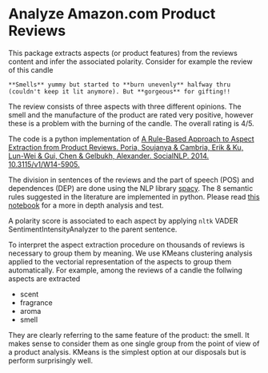# Analyze Amazon.com Product Reviews

This package extracts aspects (or product features) from the reviews content and infer the associated polarity. Consider for example the review of this candle

`**Smells** yummy but started to **burn unevenly** halfway thru (couldn't keep it lit anymore). But **gorgeous** for gifting!!`

The review consists of three aspects with three different opinions. The smell and the manufacture of the product are rated very positive, however these is a problem with the burning of the candle. The overall rating is 4/5.

The code is a python implementation of
[A Rule-Based Approach to Aspect Extraction from Product Reviews.
Poria, Soujanya & Cambria, Erik & Ku, Lun-Wei & Gui, Chen & Gelbukh, Alexander.
SocialNLP. 2014. 10.3115/v1/W14-5905.](literature/A_Rule-Based_Approach_to_Aspect_Extraction_from_Product_Reviews.pdf)

The division in sentences of the reviews and the part of speech (POS) and dependences (DEP) are done using the NLP library [spacy](https://spacy.io). The 8 semantic rules suggested in the literature are implemented in python. Please read [this notebook](notebooks/AspectExtraction.ipynb) for a more in depth analysis and test.

A polarity score is associated to each aspect by applying `nltk` VADER SentimentIntensityAnalyzer to the parent sentence.

To interpret the aspect extraction procedure on thousands of reviews is necessary to group them by meaning. We use KMeans clustering analysis applied to the vectorial representation of the aspects to group them automatically. For example, among the reviews of a candle the follwing aspects are extracted

-   scent
-   fragrance
-   aroma
-   smell

They are clearly referring to the same feature of the product: the smell. It makes sense to consider them as one single group from the point of view of a product analysis. KMeans is the simplest option at our disposals but is perform surprisingly well.
